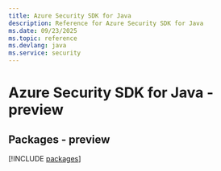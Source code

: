 ```yaml
---
title: Azure Security SDK for Java
description: Reference for Azure Security SDK for Java
ms.date: 09/23/2025
ms.topic: reference
ms.devlang: java
ms.service: security
---
```

# Azure Security SDK for Java - preview
## Packages - preview
[!INCLUDE [packages](security-index.md)]